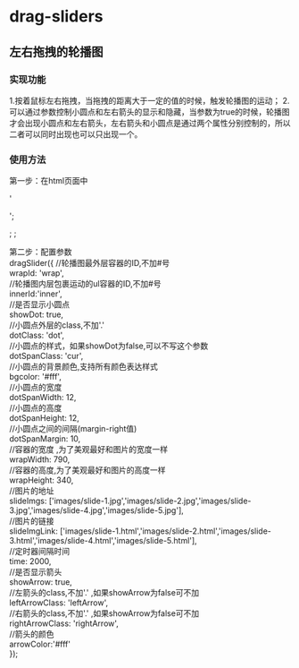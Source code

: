 # drag-sliders
## 左右拖拽的轮播图
### 实现功能
  1.按着鼠标左右拖拽，当拖拽的距离大于一定的值的时候，触发轮播图的运动；
  2.可以通过参数控制小圆点和左右箭头的显示和隐藏，当参数为true的时候，轮播图才会出现小圆点和左右箭头，左右箭头和小圆点是通过两个属性分别控制的，所以二者可以同时出现也可以只出现一个。
  
### 使用方法
  第一步：在html页面中
  
  '<div id="wrap"></div>'; 
  
  <script src="jquery.min.js"></script> ;   
  
  <script src="dragSlider.js"></script> ;   
  
  第二步：配置参数  
  dragSlider({
        //轮播图最外层容器的ID,不加#号  
        wrapId: 'wrap',  
        //轮播图内层包裹运动的ul容器的ID,不加#号  
        innerId:'inner',  
        //是否显示小圆点  
        showDot: true,  
        //小圆点外层的class,不加'.'   
        dotClass: 'dot',  
        //小圆点的样式，如果showDot为false,可以不写这个参数  
        dotSpanClass: 'cur',  
        //小圆点的背景颜色,支持所有颜色表达样式  
        bgcolor: '#fff',  
        //小圆点的宽度  
        dotSpanWidth: 12,  
        //小圆点的高度  
        dotSpanHeight: 12,  
        //小圆点之间的间隔(margin-right值)  
        dotSpanMargin: 10,  
        //容器的宽度 ,为了美观最好和图片的宽度一样  
        wrapWidth: 790,  
        //容器的高度,为了美观最好和图片的高度一样  
        wrapHeight: 340,  
        //图片的地址  
        slideImgs: ['images/slide-1.jpg','images/slide-2.jpg','images/slide-3.jpg','images/slide-4.jpg','images/slide-5.jpg'],  
        //图片的链接  
        slideImgLink: ['images/slide-1.html','images/slide-2.html','images/slide-3.html','images/slide-4.html','images/slide-5.html'],  
        //定时器间隔时间  
        time: 2000,  
        //是否显示箭头  
        showArrow: true,  
        //左箭头的class,不加'.' ,如果showArrow为false可不加  
        leftArrowClass: 'leftArrow',  
        //右箭头的class,不加'.' ,如果showArrow为false可不加  
        rightArrowClass: 'rightArrow',  
        //箭头的颜色  
        arrowColor:'#fff'  
    });
  
  
